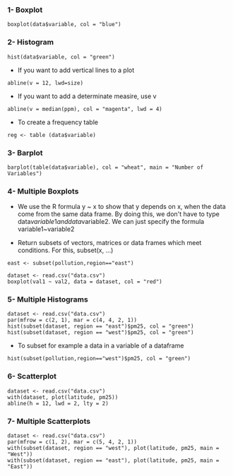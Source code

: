 
### 1- Boxplot
```[R]
boxplot(data$variable, col = "blue")
```

### 2- Histogram
```[R]
hist(data$variable, col = "green")
```
- If you want to add vertical lines to a plot

```[R]
abline(v = 12, lwd=size)
```
- If you want to add a determinate measire, use v

```[R]
abline(v = median(ppm), col = "magenta", lwd = 4)
```
- To create a frequency table
```[R]
reg <- table (data$variable)
```

### 3- Barplot
```[R]
barplot(table(data$variable), col = "wheat", main = "Number of Variables")
```

### 4- Multiple Boxplots
-  We use the R formula y ~ x to show that y depends on x, when the data come from the same data frame.  By doing this, we don't have to type data$variable1 and data$variable2. We can just specify the formula variable1~variable2

- Return subsets of vectors, matrices or data frames which meet conditions. For this, subset(x, …)

```[R]
east <- subset(pollution,region=="east")
```

```[R]
dataset <- read.csv("data.csv")
boxplot(val1 ~ val2, data = dataset, col = "red")
```

### 5- Multiple Histograms
```[R]
dataset <- read.csv("data.csv")
par(mfrow = c(2, 1), mar = c(4, 4, 2, 1))
hist(subset(dataset, region == "east")$pm25, col = "green")
hist(subset(dataset, region == "west")$pm25, col = "green")
```
- To subset for example a data in a variable of a dataframe
```[R]
hist(subset(pollution,region=="west")$pm25, col = "green")
```

### 6- Scatterplot
```[R]
dataset <- read.csv("data.csv")
with(dataset, plot(latitude, pm25))
abline(h = 12, lwd = 2, lty = 2)
```

### 7- Multiple Scatterplots
```[R]
dataset <- read.csv("data.csv")
par(mfrow = c(1, 2), mar = c(5, 4, 2, 1))
with(subset(dataset, region == "west"), plot(latitude, pm25, main = "West"))
with(subset(dataset, region == "east"), plot(latitude, pm25, main = "East"))
```
